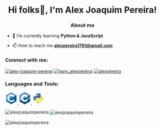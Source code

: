 <h1 align="center">Hi folks👋, I'm Alex Joaquim Pereira!</h1>
<h3 align="center">About me</h3>

- 🌱 I’m currently learning **Python & JavaScript**

- 📫 How to reach me **alexpereira1781@gmail.com**

<h3 align="left">Connect with me:</h3>
<p align="left">
<a href="https://linkedin.com/in/alex-joaquim-pereira" target="blank"><img align="center" src="https://raw.githubusercontent.com/rahuldkjain/github-profile-readme-generator/master/src/images/icons/Social/linked-in-alt.svg" alt="alex-joaquim-pereira" height="30" width="40" /></a>
<a href="https://instagram.com/hanv_alexpereira" target="blank"><img align="center" src="https://raw.githubusercontent.com/rahuldkjain/github-profile-readme-generator/master/src/images/icons/Social/instagram.svg" alt="hanv_alexpereira" height="30" width="40" /></a>
<a href="https://www.codechef.com/users/alexpereira" target="blank"><img align="center" src="https://cdn.jsdelivr.net/npm/simple-icons@3.1.0/icons/codechef.svg" alt="alexpereira" height="30" width="40" /></a>
</p>

<h3 align="left">Languages and Tools:</h3>
<p align="left"> <a href="https://www.cprogramming.com/" target="_blank" rel="noreferrer"> <img src="https://raw.githubusercontent.com/devicons/devicon/master/icons/c/c-original.svg" alt="c" width="40" height="40"/> </a> <a href="https://www.w3schools.com/cpp/" target="_blank" rel="noreferrer"> <img src="https://raw.githubusercontent.com/devicons/devicon/master/icons/cplusplus/cplusplus-original.svg" alt="cplusplus" width="40" height="40"/> </a> <a href="https://www.python.org" target="_blank" rel="noreferrer"> <img src="https://raw.githubusercontent.com/devicons/devicon/master/icons/python/python-original.svg" alt="python" width="40" height="40"/> </a> </p>

<p><img align="left" src="https://github-readme-stats.vercel.app/api/top-langs?username=alexjoaquimpereira&show_icons=true&locale=en&layout=compact" alt="alexjoaquimpereira" /></p>

<p>&nbsp;<img align="center" src="https://github-readme-stats.vercel.app/api?username=alexjoaquimpereira&show_icons=true&locale=en" alt="alexjoaquimpereira" /></p>

<p><img align="center" src="https://github-readme-streak-stats.herokuapp.com/?user=alexjoaquimpereira&" alt="alexjoaquimpereira" /></p>
